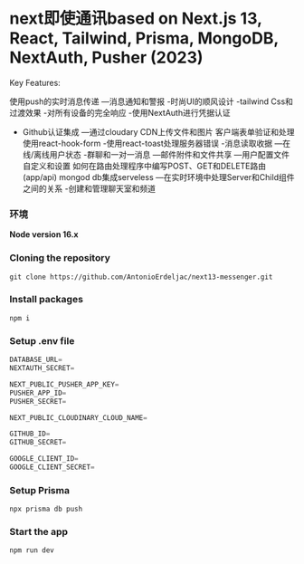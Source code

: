 # next即使通讯based on Next.js 13, React, Tailwind, Prisma, MongoDB, NextAuth, Pusher (2023)


Key Features:

使用push的实时消息传递
—消息通知和警报
-时尚UI的顺风设计
-tailwind Css和过渡效果
-对所有设备的完全响应
-使用NextAuth进行凭据认证
- Github认证集成
—通过cloudary CDN上传文件和图片
客户端表单验证和处理使用react-hook-form
-使用react-toast处理服务器错误
-消息读取收据
—在线/离线用户状态
-群聊和一对一消息
—邮件附件和文件共享
—用户配置文件自定义和设置
如何在路由处理程序中编写POST、GET和DELETE路由(app/api)
 mongod db集成serveless
—在实时环境中处理Server和Child组件之间的关系
-创建和管理聊天室和频道



### 环境

**Node version 16.x**

### Cloning the repository

```shell
git clone https://github.com/AntonioErdeljac/next13-messenger.git
```

### Install packages

```shell
npm i
```

### Setup .env file


```js
DATABASE_URL=
NEXTAUTH_SECRET=

NEXT_PUBLIC_PUSHER_APP_KEY=
PUSHER_APP_ID=
PUSHER_SECRET=

NEXT_PUBLIC_CLOUDINARY_CLOUD_NAME=

GITHUB_ID=
GITHUB_SECRET=

GOOGLE_CLIENT_ID=
GOOGLE_CLIENT_SECRET=
```

### Setup Prisma

```shell
npx prisma db push

```

### Start the app

```shell
npm run dev
```